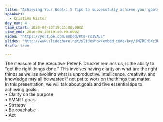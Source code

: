 ```yaml
---
title: "Achieving Your Goals: 5 Tips to successfully achieve your goals"
speakers:
  - Cristina Nistor
day_num: 4
time_start: 2020-04-23T19:15:00.000Z
time_end: 2020-04-23T19:50:00.000Z
video: "https://youtube.com/embed/Kts-Yx1VAus"
slides: "http://www.slideshare.net/slideshow/embed_code/key/iMZRErBXz3WpdQ"
draft: true

---
```

The measure of the executive, Peter F. Drucker reminds us, is the ability to "get the right things done." This involves having clarity on what are the right things as well as avoiding what is unproductive. Intelligence, creativity, and knowledge may all be wasted if not put to work on the things that matter.\
In this presentation, we will talk about goals and five essential tips to achieving goals:\
• Clarity on the purpose\
• SMART goals\
• Strategy\
• Be coachable\
• Act